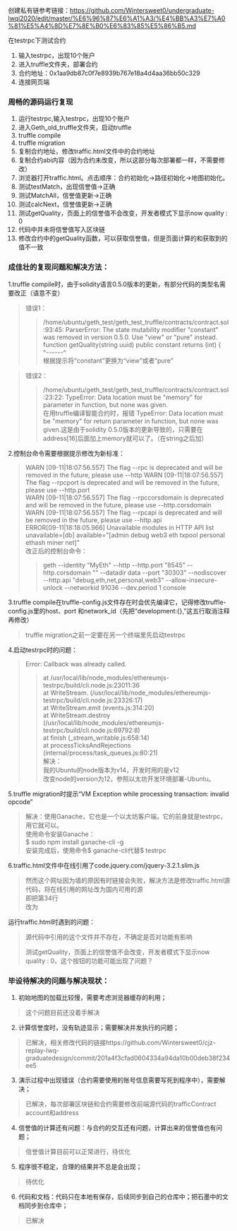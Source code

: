 创建私有链参考链接：https://github.com/Wintersweet0/undergraduate-lwqi2020/edit/master/%E6%96%87%E6%A1%A3/%E4%BB%A3%E7%A0%81%E5%A4%8D%E7%8E%B0%E6%83%85%E5%86%B5.md  
  
在testrpc下测试合约  
 1. 输入testrpc，出现10个账户  
 2. 进入truffle文件夹，部署合约  
 3. 合约地址：0x1aa9db87c0f7e8939b767e18a4d4aa36bb50c329  
 4. 连接网页端  
### 周畅的源码运行复现
1. 运行testrpc,输入testrpc，出现10个账户
2. 进入Geth_old_truffle文件夹，启动truffle
 1. truffle compile
 2. truffle migration
3. 复制合约地址，修改traffic.html文件中的合约地址
4. 复制合约abi内容（因为合约未改变，所以这部分每次部署都一样，不需要修改）
5. 浏览器打开traffic.html。点击顺序：合约初始化->路径初始化->地图初始化。
6. 测试testMatch，出现信誉值->正确
7. 测试MatchAll，信誉值更新->正确
8. 测试calcNext，信誉值更新->正确
9. 测试getQuality，页面上的信誉值不会改变，开发者模式下显示now quality :  0
 1. 代码中并未将信誉值写入区块链
10. 修改合约中的getQuality函数，可以获取信誉值，但是页面计算的和获取到的值不一致
### 成佳壮的复现问题和解决方法：  
1.truffle compile时，由于solidity语言0.5.0版本的更新，有部分代码的类型名需要改正（语意不变）  
>错误1：  
>>/home/ubuntu/geth_test/geth_test_truffle/contracts/contract.sol:93:45: ParserError: The state mutability modifier "constant" was removed in version 0.5.0. Use "view" or "pure" instead.  
>>function getQuality(string uuid) public constant returns (int) {  
                                            ^------^  
>>根据提示将“constant”更换为“view”或者“pure”  
    
>错误2：  
>>/home/ubuntu/geth_test/geth_test_truffle/contracts/contract.sol:23:22: TypeError: Data location must be "memory" for parameter in function, but none was given.  
>>在用truffle编译智能合约时，报错 TypeError: Data location must be "memory" for return parameter in function, but none was given.这是由于solidity 0.5.0版本的更新导致的，只需要在address[16]后面加上memory就可以了。（在string之后加）  
    
2.控制台命令需要根据提示修改为新标准：  
>WARN [09-11|18:07:56.557] The flag --rpc is deprecated and will be removed in the future, please use --http WARN [09-11|18:07:56.557] The flag --rpcport is deprecated and will be removed in the future, please use --http.port    
>WARN [09-11|18:07:56.557] The flag --rpccorsdomain is deprecated and will be removed in the future, please use --http.corsdomain  
>WARN [09-11|18:07:56.557] The flag --rpcapi is deprecated and will be removed in the future, please use --http.api  
>ERROR[09-11|18:18:05.966] Unavailable modules in HTTP API list     unavailable=[db] available="[admin debug web3 eth txpool personal ethash miner net]"  
>改正后的控制台命令：  
>>geth --identity "MyEth" --http --http.port "8545" --http.corsdomain "" --datadir data --port "30303" --nodiscover --http.api "debug,eth,net,personal,web3" --allow-insecure-unlock --networkid 91036 --dev.period 1 console  
    
3.truffle compile在truffle-config.js文件存在时会优先编译它，记得修改truffle-config.js里的host、port 和network_id（先把“development:{},”这五行取消注释再修改）  
>truffle migration之前一定要在另一个终端里先启动testrpc  
    
4.启动testrpc时的问题：  
>Error: Callback was already called.  
>>at /usr/local/lib/node_modules/ethereumjs-testrpc/build/cli.node.js:23011:36  
>>at WriteStream.<anonymous> (/usr/local/lib/node_modules/ethereumjs-testrpc/build/cli.node.js:23326:17)  
>>at WriteStream.emit (events.js:314:20)  
>>at WriteStream.destroy (/usr/local/lib/node_modules/ethereumjs-testrpc/build/cli.node.js:69792:8)  
>>at finish (_stream_writable.js:658:14)  
>>at processTicksAndRejections (internal/process/task_queues.js:80:21)  
>解决：  
>>我的Ubuntu的node版本为v14，开发时用的是v12  
>>改变node的version为12，参照以太坊开发环境部署-Ubuntu。  
    
5.truffle migration时提示“VM Exception while processing transaction: invalid opcode”  
>解决：使用Ganache，它也是一个以太坊客户端，它的前身就是testrpc，用它就可以。  
>使用命令安装Ganache：  
>$ sudo npm install ganache-cli -g  
>安装完成后，使用命令$ ganache-cli代替$ testrpc  
    
6.traffic.html文件中在线引用了code.jquery.com/jquery-3.2.1.slim.js  
>然而这个网址因为墙的原因有时链接会失败，解决方法是修改traffic.html源代码，将在线引用的网址改为国内可用的源  
>即把第34行<script src="https://code.jquery.com/jquery-3.2.1.slim.min.js"></script>  
>改为<script src="https://s3.pstatp.com/cdn/expire-1-M/jquery/3.2.1/jquery.min.js"></script>  
  
运行traffic.html时遇到的问题：  
> <script src="./mycontract.js"></script>源代码中引用的这个文件并不存在，不确定是否对功能有影响  
> 测试getQuality，页面上的信誉值不会改变，开发者模式下显示now quality :  0，这个按钮的功能可能出现了问题？  

### 毕设待解决的问题与解决现状：  
1. 初始地图的加载比较慢，需要考虑浏览器缓存的利用；  
>这个问题目前还没着手解决  
2. 计算信誉度时，没有轨迹显示；需要解决并发执行的问题；  
>已解决，相关修改代码的链接https://github.com/Wintersweet0/cjz-replay-lwq-graduatedesign/commit/201a4f3cfad0604334a94da10b00deb38f234ee5  
3. 演示过程中出现错误（合约需要使用的账号信息需要写死到程序中），需要解决；  
>已解决，每次部署区块链和合约需要修改前端源代码的trafficContract account和address    
4. 信誉值的计算还有问题：与合约的交互还有问题，计算出来的信誉值也有问题；  
>信誉值计算目前可以正常进行，待优化  
5. 程序很不稳定，合理的结果并不总是会出现；  
>待优化  
6. 代码和文档：代码只在本地有保存，后续同步到自己的仓库中；把石墨中的文档同步到仓库中；  
>已解决  
